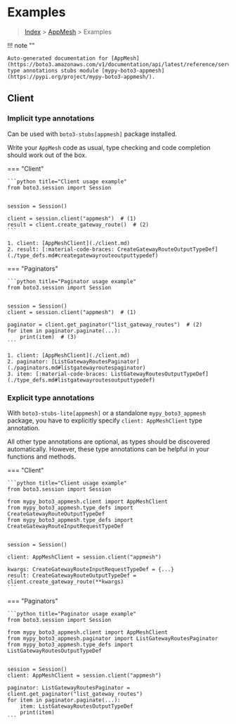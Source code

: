 # Examples

> [Index](../README.md) > [AppMesh](./README.md) > Examples

!!! note ""

    Auto-generated documentation for [AppMesh](https://boto3.amazonaws.com/v1/documentation/api/latest/reference/services/appmesh.html#AppMesh)
    type annotations stubs module [mypy-boto3-appmesh](https://pypi.org/project/mypy-boto3-appmesh/).

## Client

### Implicit type annotations

Can be used with `boto3-stubs[appmesh]` package installed.

Write your `AppMesh` code as usual,
type checking and code completion should work out of the box.


=== "Client"

    ```python title="Client usage example"
    from boto3.session import Session


    session = Session()

    client = session.client("appmesh")  # (1)
    result = client.create_gateway_route()  # (2)
    ```

    1. client: [AppMeshClient](./client.md)
    2. result: [:material-code-braces: CreateGatewayRouteOutputTypeDef](./type_defs.md#creategatewayrouteoutputtypedef) 



=== "Paginators"

    ```python title="Paginator usage example"
    from boto3.session import Session


    session = Session()
    client = session.client("appmesh")  # (1)

    paginator = client.get_paginator("list_gateway_routes")  # (2)
    for item in paginator.paginate(...):
        print(item)  # (3)
    ```

    1. client: [AppMeshClient](./client.md)
    2. paginator: [ListGatewayRoutesPaginator](./paginators.md#listgatewayroutespaginator)
    3. item: [:material-code-braces: ListGatewayRoutesOutputTypeDef](./type_defs.md#listgatewayroutesoutputtypedef) 




### Explicit type annotations

With `boto3-stubs-lite[appmesh]`
or a standalone `mypy_boto3_appmesh` package, you have to explicitly specify `client: AppMeshClient` type annotation.

All other type annotations are optional, as types should be discovered automatically.
However, these type annotations can be helpful in your functions and methods.


=== "Client"

    ```python title="Client usage example"
    from boto3.session import Session

    from mypy_boto3_appmesh.client import AppMeshClient
    from mypy_boto3_appmesh.type_defs import CreateGatewayRouteOutputTypeDef
    from mypy_boto3_appmesh.type_defs import CreateGatewayRouteInputRequestTypeDef


    session = Session()

    client: AppMeshClient = session.client("appmesh")

    kwargs: CreateGatewayRouteInputRequestTypeDef = {...}
    result: CreateGatewayRouteOutputTypeDef = client.create_gateway_route(**kwargs)
    ```



=== "Paginators"

    ```python title="Paginator usage example"
    from boto3.session import Session

    from mypy_boto3_appmesh.client import AppMeshClient
    from mypy_boto3_appmesh.paginator import ListGatewayRoutesPaginator
    from mypy_boto3_appmesh.type_defs import ListGatewayRoutesOutputTypeDef


    session = Session()
    client: AppMeshClient = session.client("appmesh")

    paginator: ListGatewayRoutesPaginator = client.get_paginator("list_gateway_routes")
    for item in paginator.paginate(...):
        item: ListGatewayRoutesOutputTypeDef
        print(item)
    ```




